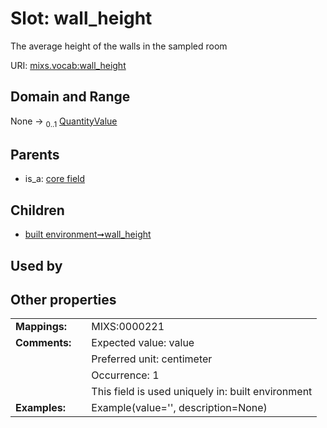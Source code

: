 
# Slot: wall_height


The average height of the walls in the sampled room

URI: [mixs.vocab:wall_height](https://w3id.org/mixs/vocab/wall_height)


## Domain and Range

None &#8594;  <sub>0..1</sub> [QuantityValue](QuantityValue.md)

## Parents

 *  is_a: [core field](core_field.md)

## Children

 *  [built environment➞wall_height](built_environment_wall_height.md)

## Used by


## Other properties

|  |  |  |
| --- | --- | --- |
| **Mappings:** | | MIXS:0000221 |
| **Comments:** | | Expected value: value |
|  | | Preferred unit: centimeter |
|  | | Occurrence: 1 |
|  | | This field is used uniquely in: built environment |
| **Examples:** | | Example(value='', description=None) |

